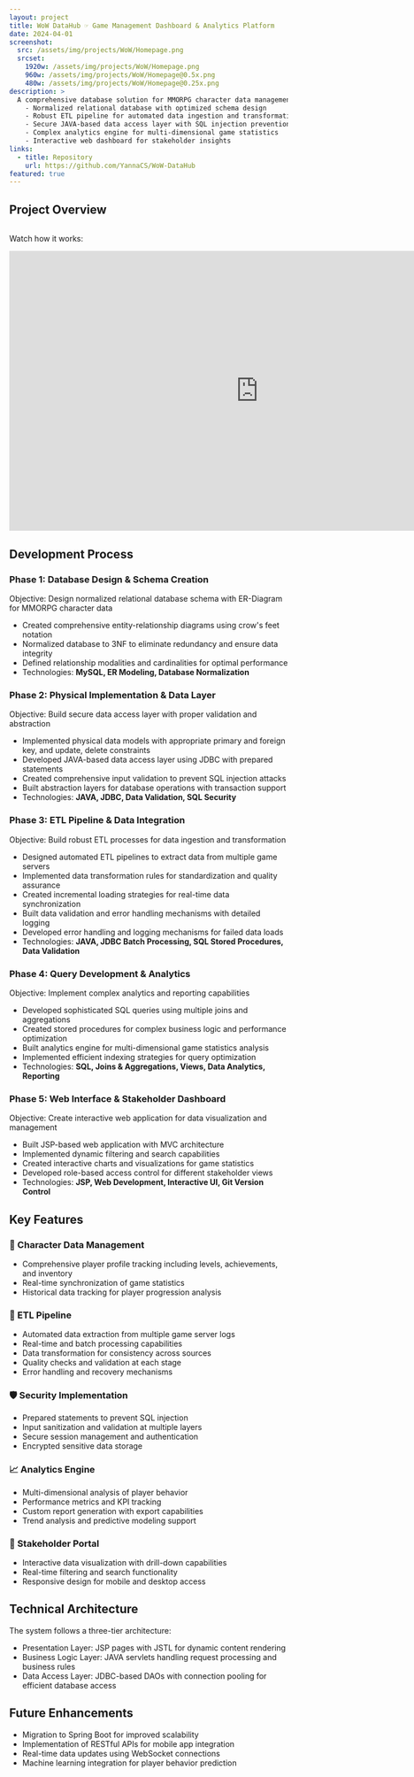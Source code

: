 ```yaml
---
layout: project
title: WoW DataHub ☞ Game Management Dashboard & Analytics Platform
date: 2024-04-01
screenshot:
  src: /assets/img/projects/WoW/Homepage.png
  srcset:
    1920w: /assets/img/projects/WoW/Homepage.png
    960w: /assets/img/projects/WoW/Homepage@0.5x.png
    480w: /assets/img/projects/WoW/Homepage@0.25x.png
description: >
  A comprehensive database solution for MMORPG character data management, featuring:
    - Normalized relational database with optimized schema design
    - Robust ETL pipeline for automated data ingestion and transformation
    - Secure JAVA-based data access layer with SQL injection prevention
    - Complex analytics engine for multi-dimensional game statistics
    - Interactive web dashboard for stakeholder insights
links:
  - title: Repository
    url: https://github.com/YannaCS/WoW-DataHub
featured: true
--- 
```

<h2> Project Overview </h2>
<img src="{{ '/assets/img/projects/WoW/workflow.png' | relative_url }}" alt=''>

Watch how it works:
<iframe 
    width="900" 
    height="506.25"
    src="https://www.youtube.com/embed/YLpJw_OEadc"
    frameborder="0" 
    allowfullscreen>
</iframe>


<h2> Development Process </h2>
<h3> Phase 1: Database Design & Schema Creation </h3>
Objective: Design normalized relational database schema with ER-Diagram for MMORPG character data

- Created comprehensive entity-relationship diagrams using crow's feet notation
- Normalized database to 3NF to eliminate redundancy and ensure data integrity
- Defined relationship modalities and cardinalities for optimal performance
- Technologies: **MySQL, ER Modeling, Database Normalization**

<h3> Phase 2: Physical Implementation & Data Layer</h3>
Objective: Build secure data access layer with proper validation and abstraction

- Implemented physical data models with appropriate primary and foreign key, and update, delete constraints
- Developed JAVA-based data access layer using JDBC with prepared statements
- Created comprehensive input validation to prevent SQL injection attacks
- Built abstraction layers for database operations with transaction support
- Technologies: **JAVA, JDBC, Data Validation, SQL Security**

<h3> Phase 3: ETL Pipeline & Data Integration</h3>
Objective: Build robust ETL processes for data ingestion and transformation

- Designed automated ETL pipelines to extract data from multiple game servers
- Implemented data transformation rules for standardization and quality assurance
- Created incremental loading strategies for real-time data synchronization
- Built data validation and error handling mechanisms with detailed logging
- Developed error handling and logging mechanisms for failed data loads
- Technologies: **JAVA, JDBC Batch Processing, SQL Stored Procedures, Data Validation**

<h3> Phase 4: Query Development & Analytics</h3>
Objective: Implement complex analytics and reporting capabilities  

- Developed sophisticated SQL queries using multiple joins and aggregations
- Created stored procedures for complex business logic and performance optimization
- Built analytics engine for multi-dimensional game statistics analysis
- Implemented efficient indexing strategies for query optimization
- Technologies: **SQL, Joins & Aggregations, Views, Data Analytics, Reporting**

<h3> Phase 5: Web Interface & Stakeholder Dashboard</h3>
Objective: Create interactive web application for data visualization and management 

- Built JSP-based web application with MVC architecture
- Implemented dynamic filtering and search capabilities
- Created interactive charts and visualizations for game statistics
- Developed role-based access control for different stakeholder views
- Technologies: **JSP, Web Development, Interactive UI, Git Version Control**


<h2>Key Features</h2>
<h3>🎯 Character Data Management</h3>

- Comprehensive player profile tracking including levels, achievements, and inventory
- Real-time synchronization of game statistics
- Historical data tracking for player progression analysis

<h3>🔄 ETL Pipeline</h3>

- Automated data extraction from multiple game server logs
- Real-time and batch processing capabilities
- Data transformation for consistency across sources
- Quality checks and validation at each stage
- Error handling and recovery mechanisms

<h3>🛡️ Security Implementation</h3>
<ul>
<li>Prepared statements to prevent SQL injection</li>
<li>Input sanitization and validation at multiple layers</li>
<li>Secure session management and authentication</li>
<li>Encrypted sensitive data storage</li>
</ul>
<h3>📈 Analytics Engine</h3>

- Multi-dimensional analysis of player behavior
- Performance metrics and KPI tracking
- Custom report generation with export capabilities
- Trend analysis and predictive modeling support

<h3>👥 Stakeholder Portal</h3>

- Interactive data visualization with drill-down capabilities
- Real-time filtering and search functionality
- Responsive design for mobile and desktop access

<h2>Technical Architecture</h2>
The system follows a three-tier architecture:

- Presentation Layer: JSP pages with JSTL for dynamic content rendering
- Business Logic Layer: JAVA servlets handling request processing and business rules
- Data Access Layer: JDBC-based DAOs with connection pooling for efficient database access


<h2>Future Enhancements</h2>

- Migration to Spring Boot for improved scalability
- Implementation of RESTful APIs for mobile app integration
- Real-time data updates using WebSocket connections
- Machine learning integration for player behavior prediction